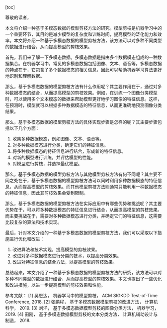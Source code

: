 
[toc]                    
                
                
尊敬的读者，

本文将介绍一种基于多模态数据的模型剪枝方法的研究。模型剪枝是机器学习中的一个重要环节，其目的是减少模型的复杂度和训练时间，提高模型的泛化能力和效率。本文将介绍一种基于多模态数据的模型剪枝方法，该方法可以对多种不同类型的数据进行结合，从而提高模型的剪枝效果。

首先，我们来了解一下多模态数据。多模态数据是指由多个数据模态组成的一种数据集合。在机器学习中，常见的多模态数据包括图像、文本、语音等。多模态数据的特点在于，它包含了多个数据模态的相关信息，因此可以帮助机器学习算法更好地识别和理解数据。

那么，基于多模态数据的模型剪枝方法有什么作用呢？其主要作用在于，通过对多种数据模态的结合，从而提高模型的剪枝效果。例如，在训练一个图像分类模型时，可以使用多个文本模态的数据来帮助模型更好地学习图像的特征信息。这样，在预测时，模型就可以根据多种数据模态的特征信息，从而更准确地预测图像分类结果。

那么，基于多模态数据的模型剪枝方法的具体实现步骤是怎样的呢？其主要步骤包括以下几个方面：

1. 收集多种数据模态，例如图像、文本、语音等。
2. 对多种数据模态进行分类，确定它们的特征信息。
3. 将多种数据模态的特征信息进行结合，形成新的特征信息。
4. 对新的模型进行训练，并评估模型的性能。
5. 对模型进行剪枝，并选择最优模型。

那么，基于多模态数据的模型剪枝方法与其他模型剪枝方法有何不同呢？其主要不同之处在于，基于多模态数据的模型剪枝方法可以同时利用多种数据模态的特征信息，从而提高模型的剪枝效果。而其他模型剪枝方法则通常只能利用一种数据模态的特征信息，因此其剪枝效果会受到限制。

那么，基于多模态数据的模型剪枝方法在实际应用中有哪些优势和挑战呢？其主要优势在于，可以将多种数据模态的特征信息进行结合，从而提高模型的剪枝效果。而主要挑战在于，需要对多种数据模态进行分类，并确定它们的特征信息，这需要比较复杂的算法和技术实现。

最后，针对本文介绍的一种基于多模态数据的模型剪枝方法，我们可以采取以下措施进行优化和改进：

1. 改进算法和技术实现，提高模型的剪枝效果。
2. 改进对多种数据模态进行分类的技术，以提高分类效果。
3. 改进对特征信息的结合方法，以提高模型的剪枝效果。

总结起来，本文介绍了一种基于多模态数据的模型剪枝方法的研究，该方法可以对多种不同类型的数据进行结合，从而提高模型的剪枝效果。本文也提出了一些优化和改进措施，以进一步提高模型的剪枝效果和性能。

参考文献：
[1] 吴恩达， 机器学习中的模型剪枝， ACM SIGKDD Test-of-Time Conference, 2018.
[2] 张鹏程， 基于多模态数据模型剪枝的改进方法， 计算机科学， 2019.
[3] 刘洋， 基于多模态数据模型剪枝的图像分类方法， 机器学习， 2019.
[4] 田刚， 基于多模态数据模型剪枝的文本分类方法， 计算机辅助设计与制造， 2018.

